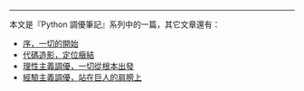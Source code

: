 
***

本文是『Python 調優筆記』系列中的一篇，其它文章還有：

- [序，一切的開始](http://localhost:4000/blog/Python/Optimization/Serial/Programming/2012/07/23/python-optimization-1/ "Python 調優筆記·序")
- [代碼造影，定位癥結](http://conanchou.github.com/blog/Optimization/Programming/Python/Serial/2012/07/25/python-optimization-2-profiling/ " Python 調優筆記·代碼造影")
- [理性主義調優，一切從根本出發](http://conanchou.github.com/blog/Python/Optimization/Serial/Programming/2012/08/26/python-optimization-3-disassembling/ "Python 調優筆記·理性主義調優")
- [經驗主義調優，站在巨人的肩膀上](localhost "Python 調優筆記·經驗主義調優")
